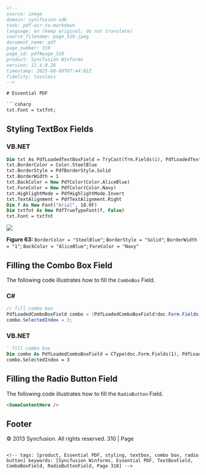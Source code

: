 ```html
<!-- 
source: image
domain: syncfusion-sdk
task: pdf-ocr-to-markdown
language: en (keep original; do not translate)
source_filename: page_310.jpeg
document_name: pdf
page_number: 310
page_id: pdf#page_310
product: Syncfusion Winforms
version: 11.4.0.26
timestamp: 2025-08-09T07:44:01Z
fidelity: lossless
-->

# Essential PDF

```csharp
txt.Font = txtfnt;
```

## Styling TextBox Fields

### VB.NET

```vb
Dim txt As PdfLoadedTextBoxField = TryCast(frm.Fields(i), PdfLoadedTextBoxField)
txt.BorderColor = Color.SteelBlue
txt.BorderStyle = PdfBorderStyle.Solid
txt.BorderWidth = 1
txt.BackColor = New PdfColor(Color.AliceBlue)
txt.ForeColor = New PdfColor(Color.Navy)
txt.HighlightMode = PdfHighlightMode.Invert
txt.TextAlignment = PdfTextAlignment.Right
Dim f As New Font("Arial", 18.0F)
Dim txtfnt As New PdfTrueTypeFont(f, False)
txt.Font = txtfnt
```

![](https://github.com/syncfusion-docs/Essential-PDF-rendered-images/blob/main/img310.png?raw=true)  

**Figure 63:** `BorderColor = "SteelBlue"`; `BorderStyle = "Solid"`; `BorderWidth = "1"`; `BackColor = "AliceBlue"`; `ForeColor = "Navy"`

## Filling the Combo Box Field

The following code illustrates how to fill the `ComboBox` Field.

### C#

```csharp
// fill combo box
PdfLoadedComboBoxField combo = (PdfLoadedComboBoxField)doc.Form.Fields[1];
combo.SelectedIndex = 3;
```

### VB.NET

```vb
' fill combo box
Dim combo As PdfLoadedComboBoxField = CType(doc.Form.Fields(1), PdfLoadedComboBoxField)
combo.SelectedIndex = 3
```

## Filling the Radio Button Field

The following code illustrates how to fill the `RadioButton` Field.

```html
<SomeContentHere />
```

## Footer
© 2013 Syncfusion. All rights reserved. 310 | Page
```

<!-- tags: [product, Essential PDF, styling, textbox, combo box, radio button] keywords: [Syncfusion Winforms, Essential PDF, TextBoxField, ComboBoxField, RadioButtonField, Page 310] -->
```